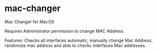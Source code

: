 # mac-changer
Mac Changer for MacOS

Requires Administrator permission to change MAC Address.

Features: Checks all interfaces automatic, manually change Mac Address, randomize mac address and able to checkc interfaces Mac addresses.
